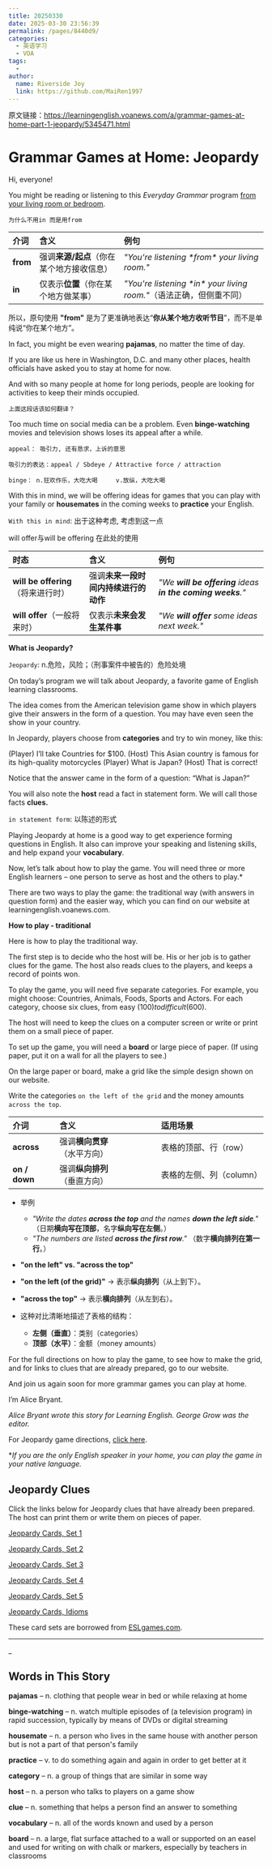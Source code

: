 ```yaml
---
title: 20250330
date: 2025-03-30 23:56:39
permalink: /pages/8440d9/
categories:
  - 英语学习
  - VOA
tags:
  - 
author: 
  name: Riverside Joy
  link: https://github.com/MaiRen1997
---
```

原文链接：https://learningenglish.voanews.com/a/grammar-games-at-home-part-1-jeopardy/5345471.html

# Grammar Games at Home: Jeopardy

Hi, everyone!

You might be reading or listening to this *Everyday Grammar* program <u>from your living room or bedroom</u>. 

`为什么不用in 而是用from`

| 介词     | 含义                                      | 例句                                                         |
| :------- | :---------------------------------------- | :----------------------------------------------------------- |
| **from** | 强调**来源/起点**（你在某个地方接收信息） | *"You're listening \*from\* your living room."*              |
| **in**   | 仅表示**位置**（你在某个地方做某事）      | *"You're listening \*in\* your living room."*（语法正确，但侧重不同） |

所以，原句使用 **"from"** 是为了更准确地表达“**你从某个地方收听节目**”，而不是单纯说“你在某个地方”。

In fact, you might be even wearing **pajamas**, no matter the time of day.

If you are like us here in Washington, D.C. and many other places, health officials have asked you to stay at home for now.

And with so many people at home for long periods, people are looking for activities to keep their minds occupied. 

`上面这段话该如何翻译？`

Too much time on social media can be a problem. Even **binge-watching** movies and television shows loses its appeal after a while.

`appeal： 吸引力, 还有恳求，上诉的意思`

`吸引力的表达：appeal / Sbdeye / Attractive force / attraction`

`binge： n.狂欢作乐，大吃大喝     v.放纵，大吃大喝`

With this in mind, we will be offering ideas for games that you can play with your family or **housemates** in the coming weeks to **practice** your English.

`With this in mind`: 出于这种考虑, 考虑到这一点

will offer与will be offering 在此处的使用

| 时态                               | 含义                                 | 例句                                                       |
| :--------------------------------- | :----------------------------------- | :--------------------------------------------------------- |
| **will be offering**（将来进行时） | 强调**未来一段时间内持续进行的动作** | *"We **will be offering** ideas **in the coming weeks**."* |
| **will offer**（一般将来时）       | 仅表示**未来会发生某件事**           | *"We **will offer** some ideas next week."*                |

**What is Jeopardy?**

`Jeopardy`: n.危险，风险；（刑事案件中被告的）危险处境

On today’s program we will talk about Jeopardy, a favorite game of English learning classrooms.

The idea comes from the American television game show in which players give their answers in the form of a question. You may have even seen the show in your country.

In Jeopardy, players choose from **categories** and try to win money, like this:

(Player) I’ll take Countries for $100.
(Host) This Asian country is famous for its high-quality motorcycles
(Player) What is Japan?
(Host) That is correct!

Notice that the answer came in the form of a question: “What is Japan?”

You will also note the **host** read a fact in statement form. We will call those facts **clues.**

`in statement form`: 以陈述的形式

Playing Jeopardy at home is a good way to get experience forming questions in English. It also can improve your speaking and listening skills, and help expand your **vocabulary**.

Now, let’s talk about how to play the game. You will need three or more English learners – one person to serve as host and the others to play.*

There are two ways to play the game: the traditional way (with answers in question form) and the easier way, which you can find on our website at learningenglish.voanews.com.

**How to play - traditional**

Here is how to play the traditional way.

The first step is to decide who the host will be. His or her job is to gather clues for the game. The host also reads clues to the players, and keeps a record of points won.

To play the game, you will need five separate categories. For example, you might choose: Countries, Animals, Foods, Sports and Actors. For each category, choose six clues, from easy ($100) to difficult ($600).

The host will need to keep the clues on a computer screen or write or print them on a small piece of paper.

To set up the game, you will need a **board** or large piece of paper. (If using paper, put it on a wall for all the players to see.) 

On the large paper or board, make a grid like the simple design shown on our website.

Write the categories `on the left of the grid` and the money amounts `across the top`.

| 介词          | 含义                         | 适用场景                 |
| :------------ | :--------------------------- | :----------------------- |
| **across**    | 强调**横向贯穿**（水平方向） | 表格的顶部、行（row）    |
| **on / down** | 强调**纵向排列**（垂直方向） | 表格的左侧、列（column） |

- 举例

  - *"Write the dates **across the top** and the names **down the left side**."*
    （日期**横向写在顶部**，名字**纵向写在左侧**。）
  - *"The numbers are listed **across the first row**."*
    （数字**横向排列在第一行**。）

-  **"on the left" vs. "across the top"**

  - **"on the left (of the grid)"** → 表示**纵向排列**（从上到下）。

  - **"across the top"** → 表示**横向排列**（从左到右）。

  - 这种对比清晰地描述了表格的结构：
    - **左侧（垂直）**：类别（categories）
    - **顶部（水平）**：金额（money amounts）

For the full directions on how to play the game, to see how to make the grid, and for links to clues that are already prepared, go to our website.

And join us again soon for more grammar games you can play at home.

I’m Alice Bryant.



*Alice Bryant wrote this story for Learning English. George Grow was the editor.*

For Jeopardy game directions, [click here](https://learningenglish.voanews.com/a/5346623.html).

**If you are the only English speaker in your home, you can play the game in your native language.*

## Jeopardy Clues

Click the links below for Jeopardy clues that have already been prepared. The host can print them or write them on pieces of paper.

[Jeopardy Cards, Set 1](https://eslgames.com/wp-content/uploads/2013/02/Jeopardy-Questions-Set-1.pdf)

[Jeopardy Cards, Set 2](https://eslgames.com/wp-content/uploads/2013/02/JeopardyQuestionsSet2.pdf)

[Jeopardy Cards, Set 3](https://eslgames.com/wp-content/uploads/2013/02/Jeopardy-Questions-Set-3.pdf)

[Jeopardy Cards, Set 4](https://eslgames.com/wp-content/uploads/2013/02/JeopardyQuestionsSet4.pdf)

[Jeopardy Cards, Set 5](https://eslgames.com/wp-content/uploads/2013/02/Jeopardy-Questions-Set-5.pdf)

[Jeopardy Cards, Idioms](https://eslgames.com/wp-content/uploads/2013/02/Jeopardy-idioms.pdf)

These card sets are borrowed from [ESLgames.com](https://eslgames.com/).

_____________________________________________________________

_

## Words in This Story



**pajamas** – n. clothing that people wear in bed or while relaxing at home

**binge-watching** – n. watch multiple episodes of (a television program) in rapid succession, typically by means of DVDs or digital streaming

**housemate** – n. a person who lives in the same house with another person but is not a part of that person's family

**practice** – v. to do something again and again in order to get better at it

**category** – n. a group of things that are similar in some way

**host** – n. a person who talks to players on a game show

**clue** – n. something that helps a person find an answer to something

**vocabulary** – n. all of the words known and used by a person

**board** – n. a large, flat surface attached to a wall or supported on an easel and used for writing on with chalk or markers, especially by teachers in classrooms
